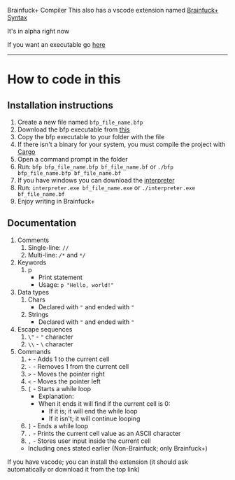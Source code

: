  Brainfuck+ Compiler
This also has a vscode extension named [Brainfuck+ Syntax](https://github.com/tadaHrd/bfp-syntax)

It's in alpha right now

If you want an executable go [here](https://github.com/tadaHrd/bfp-compiler/releases/tag/1.0.0.0)

---
# How to code in this

## Installation instructions
1. Create a new file named `bfp_file_name.bfp`
2. Download the bfp executable from [this](https://github.com/tadaHrd/bfp-compiler/releases/tag/2.0.0.0)
3. Copy the bfp executable to your folder with the file
4. If there isn't a binary for your system, you must compile the project with [Cargo](https://doc.rust-lang.org/book/ch01-03-hello-cargo.html#building-and-running-a-cargo-project)
5. Open a command prompt in the folder
6. Run: `bfp bfp_file_name.bfp bf_file_name.bf` or `./bfp bfp_file_name.bfp bf_file_name.bf`
7. If you have windows you can download the [interpreter](https://github.com/tadaHrd/bfp-compiler/releases/tag/2.0.0.0)
8. Run: `interpreter.exe bf_file_name.exe` or `./interpreter.exe bf_file_name.bf`
9. Enjoy writing in Brainfuck+

## Documentation
1. Comments
    1. Single-line: `//`
    2. Multi-line: `/*` and `*/`
2. Keywords
    1. p
       - Print statement
       - Usage: `p "Hello, world!"`
3. Data types
   1. Chars
      - Declared with `"` and ended with `"`
   2. Strings
      - Declared with `"` and ended with `"`
4. Escape sequences
   1. `\"` - `"` character
   2. `\\` - `\` character
5. Commands
   1. `+` - Adds 1 to the current cell
   2. `-` - Removes 1 from the current cell
   3. `>` - Moves the pointer right
   4. `<` - Moves the pointer left
   5. `[` - Starts a while loop
      - Explanation:
      - When it ends it will find if the current cell is 0:
        - If it is; it will end the while loop
        - If it isn't; it will continue looping
    6. `]` - Ends a while loop
    7. `.` - Prints the current cell value as an ASCII character
    8. `,` - Stores user input inside the current cell
    - Including ones stated earlier (Non-Brainfuck; only Brainfuck+)

If you have vscode; you can install the extension (it should ask automatically or download it from the top link)